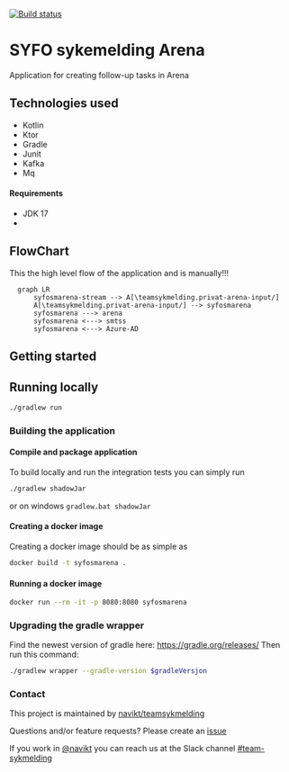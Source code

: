 [![Build status](https://github.com/navikt/syfosmarena/workflows/Deploy%20to%20dev%20and%20prod/badge.svg)](https://github.com/navikt/syfosmarena/workflows/Deploy%20to%20dev%20and%20prod/badge.svg)

# SYFO sykemelding Arena
Application for creating follow-up tasks in Arena

## Technologies used
* Kotlin
* Ktor
* Gradle
* Junit
* Kafka
* Mq

#### Requirements

* JDK 17
* 
## FlowChart
This the high level flow of the application and is manually!!!

```mermaid
  graph LR
      syfosmarena-stream --> A[\teamsykmelding.privat-arena-input/]
      A[\teamsykmelding.privat-arena-input/] --> syfosmarena
      syfosmarena ---> arena
      syfosmarena <---> smtss
      syfosmarena <---> Azure-AD
```

## Getting started
## Running locally
``` bash
./gradlew run
```

### Building the application
#### Compile and package application
To build locally and run the integration tests you can simply run 
``` bash
./gradlew shadowJar
``` 
or on windows 
`gradlew.bat shadowJar`

#### Creating a docker image
Creating a docker image should be as simple as 
``` bash 
docker build -t syfosmarena .
```

#### Running a docker image
``` bash 
docker run --rm -it -p 8080:8080 syfosmarena
```

### Upgrading the gradle wrapper
Find the newest version of gradle here: https://gradle.org/releases/ Then run this command:

``` bash 
./gradlew wrapper --gradle-version $gradleVersjon
```

### Contact

This project is maintained by [navikt/teamsykmelding](CODEOWNERS)

Questions and/or feature requests? Please create an [issue](https://github.com/navikt/syfosmarena/issues)

If you work in [@navikt](https://github.com/navikt) you can reach us at the Slack
channel [#team-sykmelding](https://nav-it.slack.com/archives/CMA3XV997)